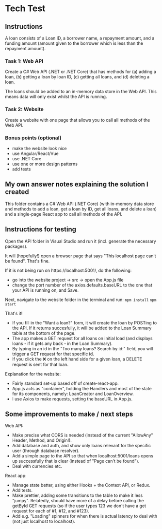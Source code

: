 # Tech Test

## Instructions

A loan consists of a Loan ID, a borrower name, a repayment amount, and a funding amount (amount given to the borrower which is less than the repayment amount).

### Task 1: Web API
Create a C# Web API (.NET or .NET Core) that has methods for (a) adding a loan, (b) getting a loan by loan ID, (c) getting all loans, and (d) deleting a loan.

The loans should be added to an in-memory data store in the Web API. This means data will only exist whilst the API is running.

### Task 2: Website
Create a website with one page that allows you to call all methods of the Web API.


### Bonus points (optional)
+ make the website look nice
+ use Angular/React/Vue
+ use .NET Core
+ use one or more design patterns
+ add tests


## My own answer notes explaining the solution I created

This folder contains a C# Web API (.NET Core) (with in-memory data store and methods to add a loan, get a loan by ID, get all loans, and delete a loan) and a single-page React app to call all methods of the API.

## Instructions for testing
Open the API folder in Visual Studio and run it (incl. generate the necessary packages).

It will (hopefully!) open a browser page that says "This localhost page can’t be found". That's fine.

If it is not being run on https://localhost:5001/, do the following:
+ go into the website project -> src -> open the App.js file
+ change the port number of the axios.defaults.baseURL to the one that your API is running on, and Save.

Next, navigate to the website folder in the terminal and run:
`npm install`
`npm start`

That's it!
+ If you fill in the "Want a loan?" form, it will create the loan by POSTing to the API. If it returns succesfully, it will be added to the Loan Summary table at the bottom of the page. 
+ The app makes a GET request for all loans on initial load (and displays loans - if it gets any back - in the Loan Summary).
+ By typing in an id in the "Too many loans? Search by id:" field, you will trigger a GET request for that specific id.
+ If you click the ❌ on the left hand side for a given loan, a DELETE request is sent for that loan.

Explanation for the website:
+ Fairly standard set-up based off of create-react-app.
+ App.js acts as "container", holding the Handlers and most of the state for its components, namely: LoanCreator and LoanOverview.
+ I use Axios to make requests, setting the baseURL in App.js.


## Some improvements to make / next steps

Web API:
+ Make precise what CORS is needed (instead of the current "AllowAny" Header, Method, and Origin!).
+ Add database and auth, and show only loans relevant for the specific user (through database resolver).
+ Add a simple page to the API so that when localhost:5001/loans opens up successfully that is clear (instead of "Page can't be found").
+ Deal with currencies etc.

React app:
+ Manage state better, using either Hooks + the Context API, or Redux.
+ Add tests.
+ Make prettier, adding some transitions to the table to make it less "jumpy". Relatedly, should have more of a delay before calling the getById GET requests (so if the user types 123 we don't have a get request for each of #1, #12, and #123).
+ Add e.g. "Loading" spinners for when there is actual latency to deal with (not just localhost to localhost).
